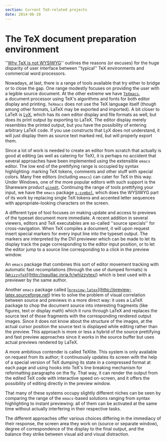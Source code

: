 ```yaml
---
section: Current TeX-related projects
date: 2014-06-10
---
```


# The TeX document preparation environment

''[Why TeX is not WYSIWYG](FAQ-notWYSIWYG.md)''
outlines the reasons (or excuses) for the huge disparity of user
interface between ''typical'' TeX environments and commercial word
processors.

Nowadays, at last, there is a range of tools available that try either
to bridge or to close the gap.  One range modestly focuses on
providing the user with a legible source document.  At the other
extreme we have [`TeXmacs`](http://www.texmacs.org),
a&nbsp;document processor using
TeX's algorithms and fonts for both editor display and printing.
`TeXmacs` does not use the TeX
language itself (though among other formats, LaTeX may be exported
and imported).  A bit closer to LaTeX is
[LyX](http://www.lyx.org/), which has its own
editor display and file formats as well, but does its print output by
exporting to LaTeX.  The editor display merely resembles the
printed output, but you have the possibility of entering arbitrary
LaTeX code.  If you use constructs that LyX does not
understand, it will just display them as source text marked red, but
will properly export them.

Since a lot of work is needed to create an editor from scratch that
actually is good at editing (as well as catering for TeX), it is
perhaps no accident that several approaches have been implemented
using the extensible `emacs` editor.  The low end of the
prettifying range is occupied by syntax highlighting: marking TeX
tokens, comments and other stuff with special colors.
Many free editors (including `emacs`) can cater for TeX in
this way.  Under Windows, one of the more popular editors with such
support is the
Shareware product [`winedt`](http://www.winedt.com/).
Continuing the range of
tools prettifying your input, we have the `emacs` package
[`x-symbol`](http://x-symbol.sourceforge.net), which does
the WYSIWYG part of its work by replacing single TeX tokens and
accented letter sequences with appropriate-looking characters on the
screen.

A different type of tool focuses on making update and access to
previews of the typeset document more immediate.  A recent addition
in several viewers, editors and TeX executables are so-called
''source specials'' for cross-navigation.  When TeX compiles a
document, it will upon request insert special markers for every input
line into the typeset output.  The markers are interpreted by the DVI
previewer which can be made to let its display track the page
corresponding to the editor input position, or to let the editor jump
to a source line corresponding to a click in the preview window.

An `emacs` package that combines this sort of editor movement
tracking with automatic fast recompilations (through the use of dumped
formats) is
[[`WhizzyTeX`](https://ctan.org/pkg/WhizzyTeX)](http://pauillac.inria.fr/whizzytex/)
 which is best used with a previewer by the
same author.

Another `emacs` package called
[[`preview-latex`](https://ctan.org/pkg/preview-latex)](http://preview-latex.sourceforge.net)
tries to solve
the problem of visual correlation between source and previews in a
more direct way: it uses a LaTeX package to chop the document source
into interesting fragments (like figures, text or display math) which
it runs through LaTeX and replaces the source text of those
fragments with the corresponding rendered output images.  Since it
does not know about the structure of the images, at the actual cursor
position the source text is displayed while editing rather than the
preview.  This approach is more or less a hybrid of the source
prettifying and fast preview approaches since it works in the source
buffer but uses actual previews rendered by LaTeX.

A more ambitious contender is called TeXlite.  This
system is only available on request from its author;
it continuously updates its screen with the help of a special version
of TeX dumping its state in a compressed format at each page and
using hooks into TeX's line breaking mechanism for reformatting
paragraphs on the fly.  That way, it can render the output from the
edited TeX code with interactive speed on-screen, and it offers the
possibility of editing directly in the preview window.

That many of these systems occupy slightly different niches can be
seen by comparing the range of the
`emacs`-based solutions ranging from syntax highlighting to instant
previewing: all of them can be activated at the same time without
actually interfering in their respective tasks.

The different approaches offer various choices differing in the
immediacy of their response, the screen area they work on (source or
separate window), degree of correspondence of the display to the final
output, and the balance they strike between visual aid and visual
distraction.

